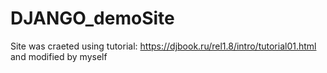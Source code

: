 # DJANGO_demoSite
Site was craeted using tutorial: https://djbook.ru/rel1.8/intro/tutorial01.html and modified by myself
